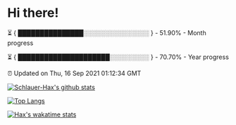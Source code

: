 # Hi there!

⏳ { ███████████████░░░░░░░░░░░░░░░ } - 51.90% - Month progress

⏳ { █████████████████████░░░░░░░░░ } - 70.70% - Year progress

⏰ Updated on Thu, 16 Sep 2021 01:12:34 GMT


[![Schlauer-Hax's github stats](https://github-readme-stats.vercel.app/api?username=Schlauer-Hax&show_icons=true&theme=dark&count_private=true)](https://github.com/Schlauer-Hax)


[![Top Langs](https://github-readme-stats.vercel.app/api/top-langs/?username=Schlauer-Hax&layout=compact&theme=dark)](https://github.com/Schlauer-Hax?tab=repositories)


[![Hax's wakatime stats](https://github-readme-stats.vercel.app/api/wakatime?username=Hax&theme=dark)](https://wakatime.com/@Hax)

